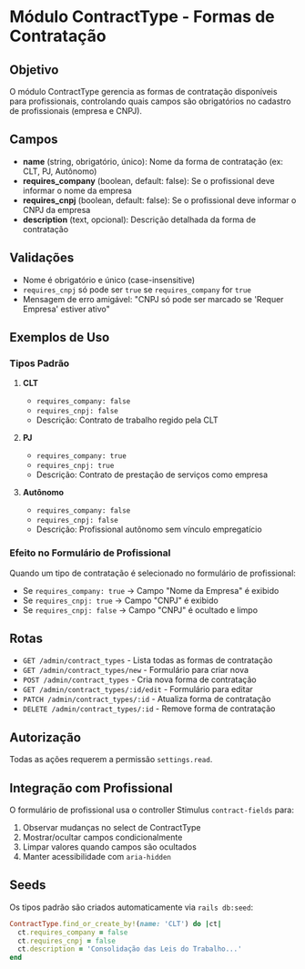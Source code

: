 # Módulo ContractType - Formas de Contratação

## Objetivo

O módulo ContractType gerencia as formas de contratação disponíveis para profissionais, controlando quais campos são obrigatórios no cadastro de profissionais (empresa e CNPJ).

## Campos

- **name** (string, obrigatório, único): Nome da forma de contratação (ex: CLT, PJ, Autônomo)
- **requires_company** (boolean, default: false): Se o profissional deve informar o nome da empresa
- **requires_cnpj** (boolean, default: false): Se o profissional deve informar o CNPJ da empresa
- **description** (text, opcional): Descrição detalhada da forma de contratação

## Validações

- Nome é obrigatório e único (case-insensitive)
- `requires_cnpj` só pode ser `true` se `requires_company` for `true`
- Mensagem de erro amigável: "CNPJ só pode ser marcado se 'Requer Empresa' estiver ativo"

## Exemplos de Uso

### Tipos Padrão

1. **CLT**
   - `requires_company: false`
   - `requires_cnpj: false`
   - Descrição: Contrato de trabalho regido pela CLT

2. **PJ**
   - `requires_company: true`
   - `requires_cnpj: true`
   - Descrição: Contrato de prestação de serviços como empresa

3. **Autônomo**
   - `requires_company: false`
   - `requires_cnpj: false`
   - Descrição: Profissional autônomo sem vínculo empregatício

### Efeito no Formulário de Profissional

Quando um tipo de contratação é selecionado no formulário de profissional:

- Se `requires_company: true` → Campo "Nome da Empresa" é exibido
- Se `requires_cnpj: true` → Campo "CNPJ" é exibido
- Se `requires_cnpj: false` → Campo "CNPJ" é ocultado e limpo

## Rotas

- `GET /admin/contract_types` - Lista todas as formas de contratação
- `GET /admin/contract_types/new` - Formulário para criar nova
- `POST /admin/contract_types` - Cria nova forma de contratação
- `GET /admin/contract_types/:id/edit` - Formulário para editar
- `PATCH /admin/contract_types/:id` - Atualiza forma de contratação
- `DELETE /admin/contract_types/:id` - Remove forma de contratação

## Autorização

Todas as ações requerem a permissão `settings.read`.

## Integração com Profissional

O formulário de profissional usa o controller Stimulus `contract-fields` para:

1. Observar mudanças no select de ContractType
2. Mostrar/ocultar campos condicionalmente
3. Limpar valores quando campos são ocultados
4. Manter acessibilidade com `aria-hidden`

## Seeds

Os tipos padrão são criados automaticamente via `rails db:seed`:

```ruby
ContractType.find_or_create_by!(name: 'CLT') do |ct|
  ct.requires_company = false
  ct.requires_cnpj = false
  ct.description = 'Consolidação das Leis do Trabalho...'
end
```

